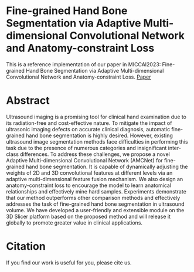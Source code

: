 # Fine-grained Hand Bone Segmentation via Adaptive Multi-dimensional Convolutional Network and Anatomy-constraint Loss

This is a reference implementation of our paper in MICCAI2023:
Fine-grained Hand Bone Segmentation via Adaptive Multi-dimensional Convolutional Network and Anatomy-constraint Loss.
[Paper](https://link.springer.com/chapter/10.1007/978-3-031-43901-8_38)

# Abstract
Ultrasound imaging is a promising tool for clinical hand examination due to its radiation-free and cost-effective nature.
To mitigate the impact of ultrasonic imaging defects on accurate clinical diagnosis, automatic fine-grained hand bone segmentation 
is highly desired. However, existing ultrasound image segmentation methods face difficulties in performing this task due to the 
presence of numerous categories and insignificant inter-class differences. To address these challenges, we propose a novel Adaptive 
Multi-dimensional Convolutional Network (AMCNet) for fine-grained hand bone segmentation. It is capable of dynamically adjusting the 
weights of 2D and 3D convolutional features at different levels via an adaptive multi-dimensional feature fusion mechanism. We also 
design an anatomy-constraint loss to encourage the model to learn anatomical relationships and effectively mine hard samples. 
Experiments demonstrate that our method outperforms other comparison methods and effectively addresses the task of fine-grained hand 
bone segmentation in ultrasound volume. We have developed a user-friendly and extensible module on the 3D Slicer platform based on 
the proposed method and will release it globally to promote greater value in clinical applications.

# Citation
If you find our work is useful for you, please cite us.
